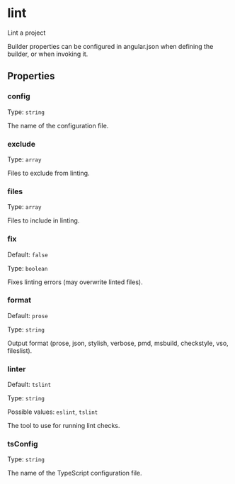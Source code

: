 # lint

Lint a project

Builder properties can be configured in angular.json when defining the builder, or when invoking it.

## Properties

### config

Type: `string`

The name of the configuration file.

### exclude

Type: `array`

Files to exclude from linting.

### files

Type: `array`

Files to include in linting.

### fix

Default: `false`

Type: `boolean`

Fixes linting errors (may overwrite linted files).

### format

Default: `prose`

Type: `string`

Output format (prose, json, stylish, verbose, pmd, msbuild, checkstyle, vso, fileslist).

### linter

Default: `tslint`

Type: `string`

Possible values: `eslint`, `tslint`

The tool to use for running lint checks.

### tsConfig

Type: `string`

The name of the TypeScript configuration file.
